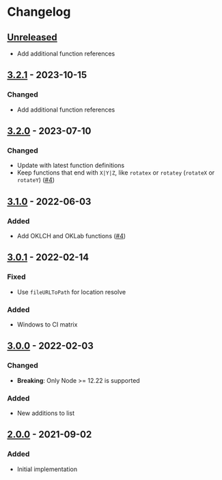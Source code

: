 # Changelog

## [Unreleased][]

-   Add additional function references

## [3.2.1][] - 2023-10-15

### Changed

-   Add additional function references

## [3.2.0][] - 2023-07-10

### Changed

-   Update with latest function definitions
-   Keep functions that end with `X|Y|Z`, like `rotatex` or `rotatey` (`rotateX`
    or `rotateY`) ([#4](https://github.com/niksy/css-functions-list/pull/5))

## [3.1.0][] - 2022-06-03

### Added

-   Add OKLCH and OKLab functions
    ([#4](https://github.com/niksy/css-functions-list/pull/4))

## [3.0.1][] - 2022-02-14

### Fixed

-   Use `fileURLToPath` for location resolve

### Added

-   Windows to CI matrix

## [3.0.0][] - 2022-02-03

### Changed

-   **Breaking**: Only Node >= 12.22 is supported

### Added

-   New additions to list

## [2.0.0][] - 2021-09-02

### Added

-   Initial implementation

<!-- prettier-ignore-start -->

[2.0.0]: https://github.com/niksy/css-functions-list/tree/v2.0.0
[3.0.0]: https://github.com/niksy/css-functions-list/tree/v3.0.0
[3.0.1]: https://github.com/niksy/css-functions-list/tree/v3.0.1
[3.1.0]: https://github.com/niksy/css-functions-list/tree/v3.1.0
[Unreleased]: https://github.com/niksy/css-functions-list/compare/v3.2.1...HEAD
[3.2.1]: https://github.com/niksy/css-functions-list/compare/v3.2.0...v3.2.1
[3.2.0]: https://github.com/niksy/css-functions-list/tree/v3.2.0
